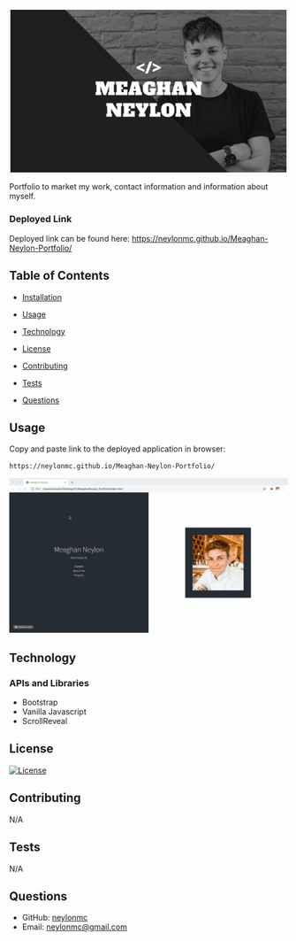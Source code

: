 <p align="center">
<img src = "/assets/images/meggo.png" width="500px" >
</p>
Portfolio to market my work, contact information and information about myself. 

### Deployed Link
  Deployed link can be found here: https://neylonmc.github.io/Meaghan-Neylon-Portfolio/

## Table of Contents
  
* [Installation](#installation)
  
* [Usage](#usage)

* [Technology](#technology)
  
* [License](#license)
  
* [Contributing](#contributing)
  
* [Tests](#tests)
  
* [Questions](#questions)

  
## Usage

Copy and paste link to the deployed application in browser: 
```
https://neylonmc.github.io/Meaghan-Neylon-Portfolio/
```

<img src="assets/images/2020-10-11 15.26.23.gif" alt="GIF of webpage">

## Technology



### APIs and Libraries
-   Bootstrap
-   Vanilla Javascript
-   ScrollReveal

## License
  [![License](https://img.shields.io/badge/License-MIT%202.0-blue.svg)](https://opensource.org/licenses/MIT)
  
## Contributing
  N/A
  
## Tests
  N/A
  
## Questions
  * GitHub: [neylonmc](https://github.com/neylonmc)
  * Email: [neylonmc@gmail.com](mailto:neylonmc@gmail.com) 
